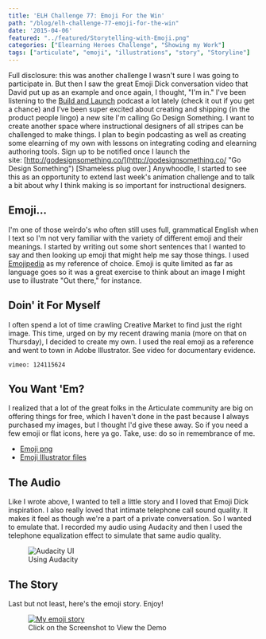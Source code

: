 ```yaml
---
title: 'ELH Challenge 77: Emoji For the Win'
path: "/blog/elh-challenge-77-emoji-for-the-win"
date: '2015-04-06'
featured: "../featured/Storytelling-with-Emoji.png"
categories: ["Elearning Heroes Challenge", "Showing my Work"]
tags: ["articulate", "emoji", "illustrations", "story", "Storyline"]
---
```


Full disclosure: this was another challenge I wasn't sure I was going to participate in. But then I saw the great Emoji Dick conversation video that David put up as an example and once again, I thought, "I'm in." I've been listening to the [Build and Launch](http://buildandlaunch.net/ "Build and Launch") podcast a lot lately (check it out if you get a chance) and I've been super excited about creating and shipping (in the product people lingo) a new site I'm calling Go Design Something. I want to create another space where instructional designers of all stripes can be challenged to make things. I plan to begin podcasting as well as creating some elearning of my own with lessons on integrating coding and elearning authoring tools. Sign up to be notified once I launch the site: [http://godesignsomething.co/](http://godesignsomething.co/ "Go Design Something") [Shameless plug over.] Anywhoodle, I started to see this as an opportunity to extend last week's animation challenge and to talk a bit about why I think making is so important for instructional designers.

## Emoji...

I'm one of those weirdo's who often still uses full, grammatical English when I text so I'm not very familiar with the variety of different emoji and their meanings. I started by writing out some short sentences that I wanted to say and then looking up emoji that might help me say those things. I used [Emojipedia](http://emojipedia.org/ "Emojipedia") as my reference of choice. Emoji is quite limited as far as language goes so it was a great exercise to think about an image I might use to illustrate "Out there," for instance.

## Doin' it For Myself

I often spend a lot of time crawling Creative Market to find just the right image. This time, urged on by my recent drawing mania (more on that on Thursday), I decided to create my own. I used the real emoji as a reference and went to town in Adobe Illustrator. See video for documentary evidence.

`vimeo: 124115624`

## You Want 'Em?

I realized that a lot of the great folks in the Articulate community are big on offering things for free, which I haven't done in the past because I always purchased my images, but I thought I'd give these away. So if you need a few emoji or flat icons, here ya go. Take, use: do so in remembrance of me.

*   [Emoji png](https://www.amazon.com/clouddrive/share/zrHlN2Sj3Z32b1ldu3_Gtk2S5aW8EtHd2CHogYYqzh0?ref_=cd_share_link_copy_flash "Emoji PNG")
*   [Emoji Illustrator files](https://www.amazon.com/clouddrive/share/2nIam7vGtc0Aznzgkq1MZrhSjlM_KIrpzDILjq9iQHg?ref_=cd_share_link_copy_flash "Emoji Illustrator Files")

## The Audio

Like I wrote above, I wanted to tell a little story and I loved that Emoji Dick inspiration. I also really loved that intimate telephone call sound quality. It makes it feel as though we're a part of a private conversation. So I wanted to emulate that. I recorded my audio using Audacity and then I used the telephone equalization effect to simulate that same audio quality.

<figure>
  <img
    sizes="(max-width: 810px) 100vw, 810px"
    srcset="http://res.cloudinary.com/dhdaswa6t/image/upload/f_auto,q_60,w_203/v1530396697/blog/audacityequalization.png 203w,
            http://res.cloudinary.com/dhdaswa6t/image/upload/f_auto,q_60,w_405/v1530396697/blog/audacityequalization.png 405w,
            http://res.cloudinary.com/dhdaswa6t/image/upload/f_auto,q_60,w_810/v1530396697/blog/audacityequalization.png 810w,
            http://res.cloudinary.com/dhdaswa6t/image/upload/f_auto,q_60,w_1215/v1530396697/blog/audacityequalization.png 1215w"
    src="http://res.cloudinary.com/dhdaswa6t/image/upload/f_auto,q_60,w_810/v1530396697/blog/audacityequalization.png"
    alt="Audacity UI" />
  <figcaption>Using Audacity</figcaption>
</figure>

## The Story

Last but not least, here's the emoji story. Enjoy!

<figure>
  <a href="http://knanthony.com/showcase/emoji/story.html" target="blank">
    <img
      sizes="(max-width: 810px) 100vw, 810px"
      srcset="http://res.cloudinary.com/dhdaswa6t/image/upload/f_auto,q_60,w_203/v1530396697/blog/EmojiScreenshot.png 203w,
              http://res.cloudinary.com/dhdaswa6t/image/upload/f_auto,q_60,w_405/v1530396697/blog/EmojiScreenshot.png 405w,
              http://res.cloudinary.com/dhdaswa6t/image/upload/f_auto,q_60,w_810/v1530396697/blog/EmojiScreenshot.png 810w,
              http://res.cloudinary.com/dhdaswa6t/image/upload/f_auto,q_60,w_1215/v1530396697/blog/EmojiScreenshot.png 1215w"
      src="http://res.cloudinary.com/dhdaswa6t/image/upload/f_auto,q_60,w_810/v1530396697/blog/EmojiScreenshot.png"
      alt="My emoji story" />
  </a>
  <figcaption>Click on the Screenshot to View the Demo</figcaption>
</figure>
